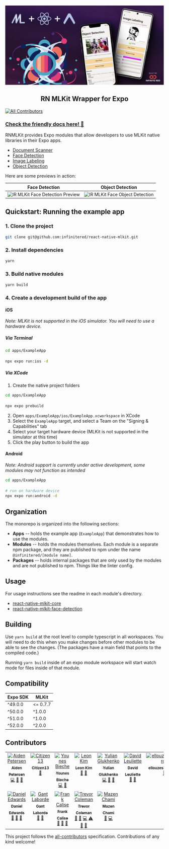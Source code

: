 <p align="center">
  <img src="./_art/ir_mlkit_logo.png" alt="IR MLKit Logo" />
  <h2 align="center">RN MLKit Wrapper for Expo</h2>
</p>

[![All Contributors](https://img.shields.io/github/all-contributors/infinitered/react-native-mlkit?style=flat-square)](#contributors)

### [Check the friendly docs here! 📖](https://docs.infinite.red/react-native-mlkit/)

RNMLKit provides Expo modules that allow developers to use MLKit native libraries in their Expo apps.

- [Document Scanner](https://docs.infinite.red/react-native-mlkit/document-scanner/)
- [Face Detection](https://docs.infinite.red/react-native-mlkit/face-detection/)
- [Image Labeling](https://docs.infinite.red/react-native-mlkit/image-labeling/)
- [Object Detection](https://docs.infinite.red/react-native-mlkit/object-detection/)

Here are some previews in action:

| Face Detection                                                                       | Object Detection                                                                      |
|--------------------------------------------------------------------------------------|---------------------------------------------------------------------------------------|
| <img src="./_art/face-720.gif" alt="IR MLKit Face Detection Preview" height="520" /> | <img src="./_art/object-720.gif" alt="IR MLKit Face Object Detection" height="520" /> |

## Quickstart: Running the example app

### 1. Clone the project

```bash
git clone git@github.com:infinitered/react-native-mlkit.git
```

### 2. Install dependencies

```bash
yarn
```

### 3. Build native modules

```bash
yarn build
```

### 4. Create a development build of the app

#### iOS

_Note: MLKit is not supported in the iOS simulator. You will need to use a hardware device._

##### Via Terminal

```bash
cd apps/ExampleApp

npx expo run:ios -d
```

##### Via XCode

1. Create the native project folders

```bash
cd apps/ExampleApp

npx expo prebuild
```

2. Open `apps/ExampleApp/ios/ExampleApp.xcworkspace` in XCode
3. Select the `ExampleApp` target, and select a Team on the "Signing & Capabilities" tab
4. Select your target hardware device (MLKit is not supported in the simulator at this time)
5. Click the play button to build the app

#### Android

_Note: Android support is currently under active development, some modules may not function as intended_

```bash
cd apps/ExampleApp

# run on hardware device
npx expo run:android -d
```

## Organization

The monorepo is organized into the following sections:

- **Apps** -- holds the example app (`ExampleApp`) that demonstrates how to use the modules.
- **Modules** -- holds the modules themselves. Each module is a separate npm package, and they are published to npm
  under the name `@infinitered/[module name]`.
- **Packages** -- holds internal packages that are only used by the modules and are not published to npm. Things like
  the linter config.

## Usage

For usage instructions see the readme in each module's directory.

- [react-native-mlkit-core](./modules/react-native-mlkit-core/README.md)
- [react-native-mlkit-face-detection](./modules/react-native-mlkit-face-detection/README.md)

## Building

Use `yarn build` at the root level to compile typescript in all workspaces. You will need to do this when you make
changes before other modules to be able to see the changes. (The packages have a main field that points to the compiled
code.)

Running `yarn build` inside of an expo module workspace will start watch mode for files inside of that module.

## Compatibility

| Expo SDK | MLKit    |
|----------|----------|
| ^49.0.0  | <= 0.7.7 |
| ^50.0.0  | ^1.0.0   |
| ^51.0.0  | ^1.0.0   |
| ^52.0.0  | ^2.0.0   |

## Contributors

<!-- ALL-CONTRIBUTORS-LIST:START - Do not remove or modify this section -->
<!-- prettier-ignore-start -->
<!-- markdownlint-disable -->
<table>
  <tbody>
    <tr>
      <td align="center" valign="top" width="14.28%"><a href="https://github.com/aiden-petersen"><img src="https://avatars.githubusercontent.com/u/11483212?v=4?s=100" width="100px;" alt="Aiden Petersen"/><br /><sub><b>Aiden Petersen</b></sub></a><br /><a href="#code-aiden-petersen" title="Code">💻</a> <a href="#maintenance-aiden-petersen" title="Maintenance">🚧</a> <a href="#ideas-aiden-petersen" title="Ideas, Planning, & Feedback">🤔</a></td>
      <td align="center" valign="top" width="14.28%"><a href="http://lnrlist.com"><img src="https://avatars.githubusercontent.com/u/114978011?v=4?s=100" width="100px;" alt="Citizen13"/><br /><sub><b>Citizen13</b></sub></a><br /><a href="#doc-ImCitizen13" title="Documentation">📖</a></td>
      <td align="center" valign="top" width="14.28%"><a href="https://www.linkedin.com/in/younes0"><img src="https://avatars.githubusercontent.com/u/886042?v=4?s=100" width="100px;" alt="Younes Bieche"/><br /><sub><b>Younes Bieche</b></sub></a><br /><a href="#code-younes0" title="Code">💻</a> <a href="#maintenance-younes0" title="Maintenance">🚧</a></td>
      <td align="center" valign="top" width="14.28%"><a href="http://leonkim.net"><img src="https://avatars.githubusercontent.com/u/8325407?v=4?s=100" width="100px;" alt="Leon Kim"/><br /><sub><b>Leon Kim</b></sub></a><br /><a href="#doc-leonskim" title="Documentation">📖</a> <a href="#review-leonskim" title="Reviewed Pull Requests">👀</a></td>
      <td align="center" valign="top" width="14.28%"><a href="http://infinite.red"><img src="https://avatars.githubusercontent.com/u/1775841?v=4?s=100" width="100px;" alt="Yulian Glukhenko"/><br /><sub><b>Yulian Glukhenko</b></sub></a><br /><a href="#code-yulolimum" title="Code">💻</a> <a href="#review-yulolimum" title="Reviewed Pull Requests">👀</a> <a href="#design-yulolimum" title="Design">🎨</a></td>
      <td align="center" valign="top" width="14.28%"><a href="https://davidl.fr"><img src="https://avatars.githubusercontent.com/u/360936?v=4?s=100" width="100px;" alt="David Leuliette"/><br /><sub><b>David Leuliette</b></sub></a><br /><a href="#doc-flexbox" title="Documentation">📖</a> <a href="#review-flexbox" title="Reviewed Pull Requests">👀</a></td>
      <td align="center" valign="top" width="14.28%"><a href="https://github.com/ellouzeskandercs"><img src="https://avatars.githubusercontent.com/u/51904486?v=4?s=100" width="100px;" alt="ellouzeskandercs"/><br /><sub><b>ellouzeskandercs</b></sub></a><br /><a href="#doc-ellouzeskandercs" title="Documentation">📖</a></td>
    </tr>
    <tr>
      <td align="center" valign="top" width="14.28%"><a href="https://github.com/cdanwards"><img src="https://avatars.githubusercontent.com/u/8878532?v=4?s=100" width="100px;" alt="Daniel Edwards"/><br /><sub><b>Daniel Edwards</b></sub></a><br /><a href="#design-cdanwards" title="Design">🎨</a> <a href="#doc-cdanwards" title="Documentation">📖</a> <a href="#review-cdanwards" title="Reviewed Pull Requests">👀</a></td>
      <td align="center" valign="top" width="14.28%"><a href="http://gantlaborde.com/"><img src="https://avatars.githubusercontent.com/u/997157?v=4?s=100" width="100px;" alt="Gant Laborde"/><br /><sub><b>Gant Laborde</b></sub></a><br /><a href="#doc-GantMan" title="Documentation">📖</a> <a href="#ideas-GantMan" title="Ideas, Planning, & Feedback">🤔</a></td>
      <td align="center" valign="top" width="14.28%"><a href="https://github.com/frankcalise"><img src="https://avatars.githubusercontent.com/u/374022?v=4?s=100" width="100px;" alt="Frank Calise"/><br /><sub><b>Frank Calise</b></sub></a><br /><a href="#doc-frankcalise" title="Documentation">📖</a> <a href="#maintenance-frankcalise" title="Maintenance">🚧</a> <a href="#review-frankcalise" title="Reviewed Pull Requests">👀</a></td>
      <td align="center" valign="top" width="14.28%"><a href="https://github.com/trevor-coleman"><img src="https://avatars.githubusercontent.com/u/22041394?v=4?s=100" width="100px;" alt="Trevor Coleman"/><br /><sub><b>Trevor Coleman</b></sub></a><br /><a href="#design-trevor-coleman" title="Design">🎨</a> <a href="#maintenance-trevor-coleman" title="Maintenance">🚧</a> <a href="#code-trevor-coleman" title="Code">💻</a> <a href="#test-trevor-coleman" title="Tests">⚠️</a> <a href="#ideas-trevor-coleman" title="Ideas, Planning, & Feedback">🤔</a> <a href="#doc-trevor-coleman" title="Documentation">📖</a></td>
      <td align="center" valign="top" width="14.28%"><a href="https://infinite.red/"><img src="https://avatars.githubusercontent.com/u/9324607?v=4?s=100" width="100px;" alt="Mazen Chami"/><br /><sub><b>Mazen Chami</b></sub></a><br /><a href="#maintenance-mazenchami" title="Maintenance">🚧</a> <a href="#code-mazenchami" title="Code">💻</a></td>
    </tr>
  </tbody>
</table>

<!-- markdownlint-restore -->
<!-- prettier-ignore-end -->

<!-- ALL-CONTRIBUTORS-LIST:END -->

This project follows the [all-contributors](https://github.com/all-contributors/all-contributors) specification.
Contributions of any kind welcome!
